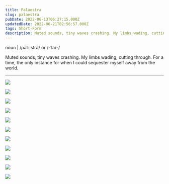 ```yaml
---
title: Palaestra
slug: palaestra
pubDate: 2022-06-13T06:27:15.000Z
updatedDate: 2022-06-21T02:56:57.000Z
tags: Short-Form
description: Muted sounds, tiny waves crashing. My limbs wading, cutting through. For a time, the only instance for when I could sequester myself away from the world.
---
```


noun | /pəˈliːstrə/ or /-ˈlaɪ-/

Muted sounds, tiny waves crashing. My limbs wading, cutting through. For a time, the only instance for when I could sequester myself away from the world.

---

![](https://erfianugrah.com/content/images/2022/06/120-220210-0005.jpg)

![](https://erfianugrah.com/content/images/2022/06/120-220210-0006.jpg)

![](https://erfianugrah.com/content/images/2022/06/120-220210-0009-1.jpg)

![](https://erfianugrah.com/content/images/2022/06/120-220512-0001.jpg)

![](https://erfianugrah.com/content/images/2022/06/120-220512-0002.jpg)

![](https://erfianugrah.com/content/images/2022/06/120-220512-0003.jpg)

![](https://erfianugrah.com/content/images/2022/06/120-220512-0005.jpg)

![](https://erfianugrah.com/content/images/2022/06/120-220610-0002.jpg)

![](https://erfianugrah.com/content/images/2022/06/120-220610-0004.jpg)

![](https://erfianugrah.com/content/images/2022/06/120-220610-0005.jpg)

![](https://erfianugrah.com/content/images/2022/06/120-220610-0009.jpg)
